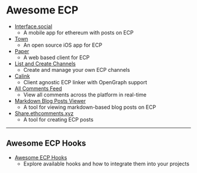 # Awesome ECP

- [Interface.social](https://interface.social)
  - A mobile app for ethereum with posts on ECP
- [Town](https://t.me/+BpHx8Cm1I6M3OTc0)
  - An open source iOS app for ECP
- [Paper](https://paper.ink)
  - A web based client for ECP
- [List and Create Channels](https://ecp-channel-tool.vercel.app)
  - Create and manage your own ECP channels
- [Calink](https://calink.steer.fun)
  - Client agnostic ECP linker with OpenGraph support 
- [All Comments Feed](https://lennardevertz.github.io/ecp-view/)
  - View all comments across the platform in real-time
- [Markdown Blog Posts Viewer](https://ecp-eth.github.io/md/)
  - A tool for viewing markdown-based blog posts on ECP
- [Share.ethcomments.xyz](https://github.com/ecp-eth/share.ethcomments.xyz)
  - A tool for creating ECP posts

---

## Awesome ECP Hooks

- [Awesome ECP Hooks](https://github.com/ecp-eth/awesome-ecp-hooks)
  - Explore available hooks and how to integrate them into your projects
